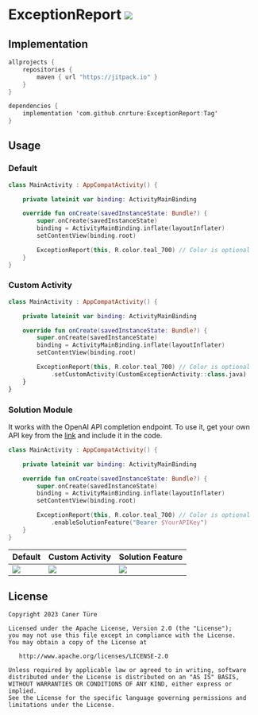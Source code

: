 # ExceptionReport [![](https://jitpack.io/v/cnrture/ExceptionReport.svg)](https://jitpack.io/#cnrture/ExceptionReport)

## Implementation
```kotlin
allprojects { 
    repositories {
        maven { url "https://jitpack.io" }
    }
}

dependencies {
    implementation 'com.github.cnrture:ExceptionReport:Tag'
}
```

## Usage
### Default
```kotlin
class MainActivity : AppCompatActivity() {

    private lateinit var binding: ActivityMainBinding

    override fun onCreate(savedInstanceState: Bundle?) {
        super.onCreate(savedInstanceState)
        binding = ActivityMainBinding.inflate(layoutInflater)
        setContentView(binding.root)

        ExceptionReport(this, R.color.teal_700) // Color is optional
    }
}
```
### Custom Activity
```kotlin
class MainActivity : AppCompatActivity() {

    private lateinit var binding: ActivityMainBinding

    override fun onCreate(savedInstanceState: Bundle?) {
        super.onCreate(savedInstanceState)
        binding = ActivityMainBinding.inflate(layoutInflater)
        setContentView(binding.root)

        ExceptionReport(this, R.color.teal_700) // Color is optional
            .setCustomActivity(CustomExceptionActivity::class.java)
    }
}
```
### Solution Module
It works with the OpenAI API completion endpoint. To use it, get your own API key from the [link](https://platform.openai.com/account/api-keys) and include it in the code.
```kotlin
class MainActivity : AppCompatActivity() {

    private lateinit var binding: ActivityMainBinding

    override fun onCreate(savedInstanceState: Bundle?) {
        super.onCreate(savedInstanceState)
        binding = ActivityMainBinding.inflate(layoutInflater)
        setContentView(binding.root)

        ExceptionReport(this, R.color.teal_700) // Color is optional
            .enableSolutionFeature("Bearer $YourAPIKey")
    }
}
```

| Default | Custom Activity | Solution Feature |
| ------- | -------------------- | -------------------- |
|<img src="https://github.com/cnrture/ExceptionReport/assets/29903779/ffd3946d-7897-4fe2-8396-afcdea342c4a"/>|<img src="https://github.com/cnrture/ExceptionReport/assets/29903779/f8bdb90f-7bf8-439a-9ca9-11476908406d"/>|<img src="https://github.com/cnrture/ExceptionReport/assets/29903779/32e400fb-f994-49c3-a0b2-c1e46a4fb56f"/>|

## License

```
Copyright 2023 Caner Türe

Licensed under the Apache License, Version 2.0 (the "License");
you may not use this file except in compliance with the License.
You may obtain a copy of the License at

   http://www.apache.org/licenses/LICENSE-2.0

Unless required by applicable law or agreed to in writing, software
distributed under the License is distributed on an "AS IS" BASIS,
WITHOUT WARRANTIES OR CONDITIONS OF ANY KIND, either express or implied.
See the License for the specific language governing permissions and
limitations under the License.
```
